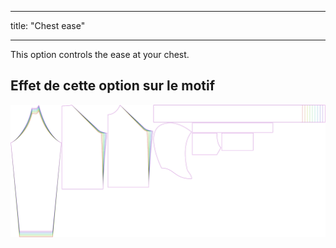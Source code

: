 - - -
title: "Chest ease"
- - -

This option controls the ease at your chest.

## Effet de cette option sur le motif

![This image shows the effect of this option by superimposing several variants that have a different value for this option](hugo_chestease_sample.svg "Effet de cette option sur le modèle")
